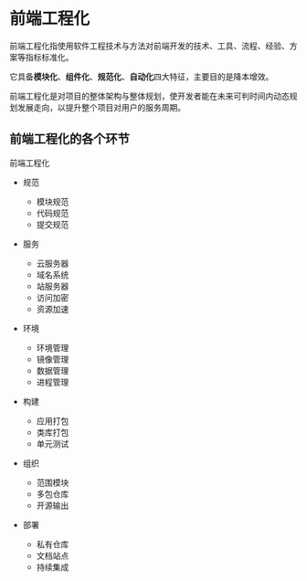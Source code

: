 # 前端工程化

前端工程化指使用软件工程技术与方法对前端开发的技术、工具、流程、经验、方案等指标标准化。

它具备**模块化**、**组件化**、**规范化**、**自动化**四大特征，主要目的是降本增效。

前端工程化是对项目的整体架构与整体规划，使开发者能在未来可判时间内动态规划发展走向，以提升整个项目对用户的服务周期。

## 前端工程化的各个环节

前端工程化

- 规范

  - 模块规范
  - 代码规范
  - 提交规范

- 服务

  - 云服务器
  - 域名系统
  - 站服务器
  - 访问加密
  - 资源加速

- 环境

  - 环境管理
  - 镜像管理
  - 数据管理
  - 进程管理

- 构建

  - 应用打包
  - 类库打包
  - 单元测试

- 组织

  - 范围模块
  - 多包仓库
  - 开源输出

- 部署

  - 私有仓库
  - 文档站点
  - 持续集成
